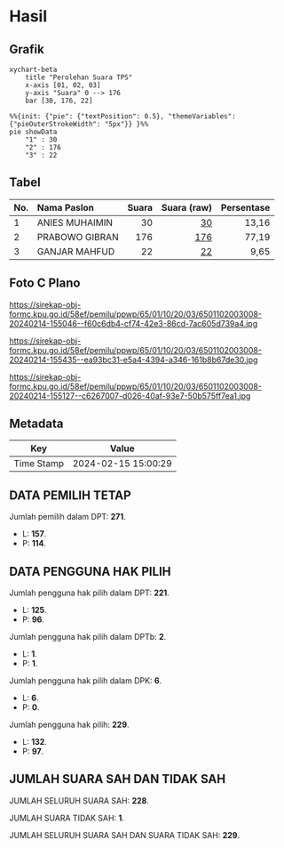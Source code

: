 # Hasil

## Grafik

```mermaid
xychart-beta
    title "Perolehan Suara TPS"
    x-axis [01, 02, 03]
    y-axis "Suara" 0 --> 176
    bar [30, 176, 22]
```

```mermaid
%%{init: {"pie": {"textPosition": 0.5}, "themeVariables": {"pieOuterStrokeWidth": "5px"}} }%%
pie showData
    "1" : 30
    "2" : 176
    "3" : 22
```

## Tabel

| No. | Nama Paslon    | Suara | Suara (raw) | Persentase |
|:--- |:-------------- | -----:| -----------:| ----------:|
| 1   | ANIES MUHAIMIN | 30    | [30][p-1]   | 13,16      |
| 2   | PRABOWO GIBRAN | 176   | [176][p-2]  | 77,19      |
| 3   | GANJAR MAHFUD  | 22    | [22][p-3]   | 9,65       |


[p-1]: https://github.com/gigit-pemilu/pemilu-2024-65-kalimantan-utara/blob/main/pilpres/hitung-suara/sub/65-kalimantan-utara/sub/01-bulungan/sub/10-bunyu/sub/2003-bunyu-timur/sub/008-tps/sub/paslon-1.txt
[p-2]: https://github.com/gigit-pemilu/pemilu-2024-65-kalimantan-utara/blob/main/pilpres/hitung-suara/sub/65-kalimantan-utara/sub/01-bulungan/sub/10-bunyu/sub/2003-bunyu-timur/sub/008-tps/sub/paslon-2.txt
[p-3]: https://github.com/gigit-pemilu/pemilu-2024-65-kalimantan-utara/blob/main/pilpres/hitung-suara/sub/65-kalimantan-utara/sub/01-bulungan/sub/10-bunyu/sub/2003-bunyu-timur/sub/008-tps/sub/paslon-3.txt

## Foto C Plano

https://sirekap-obj-formc.kpu.go.id/58ef/pemilu/ppwp/65/01/10/20/03/6501102003008-20240214-155046--f60c6db4-cf74-42e3-86cd-7ac605d739a4.jpg

https://sirekap-obj-formc.kpu.go.id/58ef/pemilu/ppwp/65/01/10/20/03/6501102003008-20240214-155435--ea93bc31-e5a4-4394-a346-161b8b67de30.jpg

https://sirekap-obj-formc.kpu.go.id/58ef/pemilu/ppwp/65/01/10/20/03/6501102003008-20240214-155127--c6267007-d026-40af-93e7-50b575ff7ea1.jpg


## Metadata

| Key        | Value               |
| ---------- | ------------------- |
| Time Stamp | 2024-02-15 15:00:29 |


## DATA PEMILIH TETAP

Jumlah pemilih dalam DPT: **271**.
 * L: **157**.
 * P: **114**.

## DATA PENGGUNA HAK PILIH

Jumlah pengguna hak pilih dalam DPT: **221**.
 * L: **125**.
 * P: **96**.

Jumlah pengguna hak pilih dalam DPTb: **2**.
 * L: **1**.
 * P: **1**.

Jumlah pengguna hak pilih dalam DPK: **6**.
 * L: **6**.
 * P: **0**.

Jumlah pengguna hak pilih: **229**.
 * L: **132**.
 * P: **97**.

## JUMLAH SUARA SAH DAN TIDAK SAH

JUMLAH SELURUH SUARA SAH: **228**.

JUMLAH SUARA TIDAK SAH: **1**.

JUMLAH SELURUH SUARA SAH DAN SUARA TIDAK SAH: **229**.


